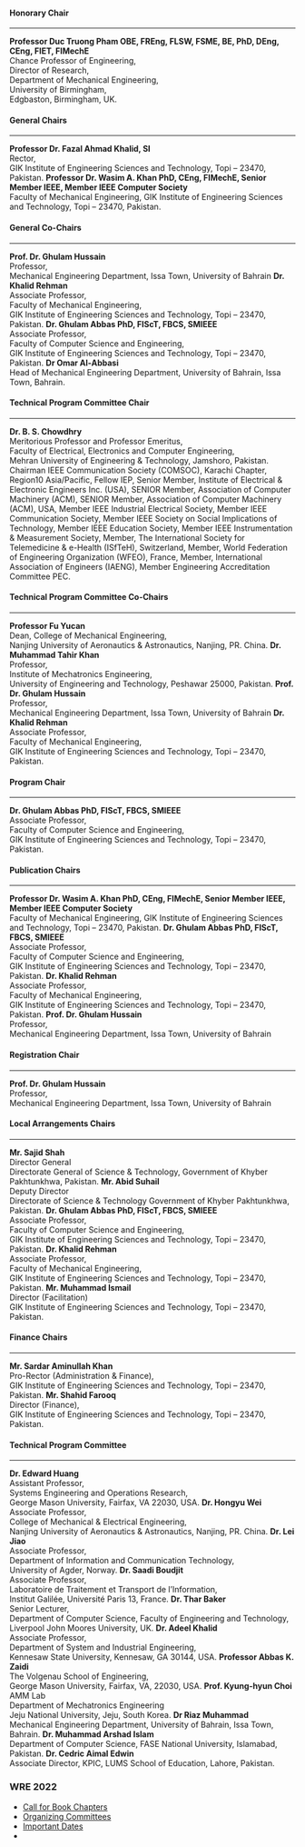 #### Honorary Chair
* * *
**Professor Duc Truong Pham OBE, FREng, FLSW, FSME, BE, PhD, DEng, CEng, FIET, FIMechE**  
Chance Professor of Engineering,  
Director of Research,  
Department of Mechanical Engineering,  
University of Birmingham,  
Edgbaston, Birmingham, UK.
#### General Chairs
* * *
**Professor Dr. Fazal Ahmad Khalid, SI**  
Rector,  
GIK Institute of Engineering Sciences and Technology, Topi – 23470, Pakistan.
**Professor Dr. Wasim A. Khan PhD, CEng, FIMechE, Senior Member IEEE, Member IEEE Computer Society**  
Faculty of Mechanical Engineering, GIK Institute of Engineering Sciences and Technology, Topi – 23470, Pakistan.
#### General Co-Chairs
* * *
**Prof. Dr. Ghulam Hussain**  
Professor,  
Mechanical Engineering Department, Issa Town, University of Bahrain
**Dr. Khalid Rehman**  
Associate Professor,  
Faculty of Mechanical Engineering,  
GIK Institute of Engineering Sciences and Technology, Topi – 23470, Pakistan.
**Dr. Ghulam Abbas PhD, FIScT, FBCS, SMIEEE**  
Associate Professor,  
Faculty of Computer Science and Engineering,  
GIK Institute of Engineering Sciences and Technology, Topi – 23470, Pakistan.
**Dr Omar Al-Abbasi**  
Head of Mechanical Engineering Department, University of Bahrain, Issa Town, Bahrain.
#### Technical Program Committee Chair
* * *
**Dr. B. S. Chowdhry**  
Meritorious Professor and Professor Emeritus,  
Faculty of Electrical, Electronics and Computer Engineering,  
Mehran University of Engineering & Technology, Jamshoro, Pakistan.  
Chairman IEEE Communication Society (COMSOC), Karachi Chapter, Region10 Asia/Pacific, Fellow IEP, Senior Member, Institute of Electrical & Electronic Engineers Inc. (USA), SENIOR Member, Association of Computer Machinery (ACM), SENIOR Member, Association of Computer Machinery (ACM), USA, Member IEEE Industrial Electrical Society, Member IEEE Communication Society, Member IEEE Society on Social Implications of Technology, Member IEEE Education Society, Member IEEE Instrumentation & Measurement Society, Member, The International Society for Telemedicine & e-Health (ISfTeH), Switzerland, Member, World Federation of Engineering Organization (WFEO), France, Member, International Association of Engineers (IAENG), Member Engineering Accreditation Committee PEC.
#### Technical Program Committee Co-Chairs
* * *
**Professor Fu Yucan**  
Dean, College of Mechanical Engineering,  
Nanjing University of Aeronautics & Astronautics, Nanjing, PR. China.
**Dr. Muhammad Tahir Khan**  
Professor,  
Institute of Mechatronics Engineering,  
University of Engineering and Technology, Peshawar 25000, Pakistan.
**Prof. Dr. Ghulam Hussain**  
Professor,  
Mechanical Engineering Department, Issa Town, University of Bahrain
**Dr. Khalid Rehman**  
Associate Professor,  
Faculty of Mechanical Engineering,  
GIK Institute of Engineering Sciences and Technology, Topi – 23470, Pakistan.
#### Program Chair
* * *
**Dr. Ghulam Abbas PhD, FIScT, FBCS, SMIEEE**  
Associate Professor,  
Faculty of Computer Science and Engineering,  
GIK Institute of Engineering Sciences and Technology, Topi – 23470, Pakistan.
#### Publication Chairs
* * *
**Professor Dr. Wasim A. Khan PhD, CEng, FIMechE, Senior Member IEEE, Member IEEE Computer Society**  
Faculty of Mechanical Engineering, GIK Institute of Engineering Sciences and Technology, Topi – 23470, Pakistan.
**Dr. Ghulam Abbas PhD, FIScT, FBCS, SMIEEE**  
Associate Professor,  
Faculty of Computer Science and Engineering,  
GIK Institute of Engineering Sciences and Technology, Topi – 23470, Pakistan.
**Dr. Khalid Rehman**  
Associate Professor,  
Faculty of Mechanical Engineering,  
GIK Institute of Engineering Sciences and Technology, Topi – 23470, Pakistan.
**Prof. Dr. Ghulam Hussain**  
Professor,  
Mechanical Engineering Department, Issa Town, University of Bahrain
#### Registration Chair
* * *
**Prof. Dr. Ghulam Hussain**  
Professor,  
Mechanical Engineering Department, Issa Town, University of Bahrain
#### Local Arrangements Chairs
* * *
**Mr. Sajid Shah**  
Director General  
Directorate General of Science & Technology, Government of Khyber Pakhtunkhwa, Pakistan.
**Mr. Abid Suhail**  
Deputy Director  
Directorate of Science & Technology Government of Khyber Pakhtunkhwa, Pakistan.
**Dr. Ghulam Abbas PhD, FIScT, FBCS, SMIEEE**  
Associate Professor,  
Faculty of Computer Science and Engineering,  
GIK Institute of Engineering Sciences and Technology, Topi – 23470, Pakistan.
**Dr. Khalid Rehman**  
Associate Professor,  
Faculty of Mechanical Engineering,  
GIK Institute of Engineering Sciences and Technology, Topi – 23470, Pakistan.
**Mr. Muhammad Ismail**  
Director (Facilitation)  
GIK Institute of Engineering Sciences and Technology, Topi – 23470, Pakistan.
#### Finance Chairs
* * *
**Mr. Sardar Aminullah Khan**  
Pro-Rector (Administration & Finance),  
GIK Institute of Engineering Sciences and Technology, Topi – 23470, Pakistan.
**Mr. Shahid Farooq**  
Director (Finance),  
GIK Institute of Engineering Sciences and Technology, Topi – 23470, Pakistan.
#### Technical Program Committee
* * *
**Dr. Edward Huang**  
Assistant Professor,  
Systems Engineering and Operations Research,  
George Mason University, Fairfax, VA 22030, USA.
**Dr. Hongyu Wei**  
Associate Professor,  
College of Mechanical & Electrical Engineering,  
Nanjing University of Aeronautics & Astronautics, Nanjing, PR. China.
**Dr. Lei Jiao**  
Associate Professor,  
Department of Information and Communication Technology,  
University of Agder, Norway.
**Dr. Saadi Boudjit**  
Associate Professor,  
Laboratoire de Traitement et Transport de l’Information,  
Institut Galilée, Université Paris 13, France.
**Dr. Thar Baker**  
Senior Lecturer,  
Department of Computer Science, Faculty of Engineering and Technology, Liverpool John Moores University, UK.
**Dr. Adeel Khalid**  
Associate Professor,  
Department of System and Industrial Engineering,  
Kennesaw State University, Kennesaw, GA 30144, USA.
**Professor Abbas K. Zaidi**  
The Volgenau School of Engineering,  
George Mason University, Fairfax, VA, 22030, USA.
**Prof. Kyung-hyun Choi**  
AMM Lab  
Department of Mechatronics Engineering  
Jeju National University, Jeju, South Korea.
**Dr Riaz Muhammad**  
Mechanical Engineering Department, University of Bahrain, Issa Town, Bahrain.
**Dr. Muhammad Arshad Islam**  
Department of Computer Science, FASE National University, Islamabad, Pakistan.
**Dr. Cedric Aimal Edwin**  
Associate Director, KPIC, LUMS School of Education, Lahore, Pakistan.
### WRE 2022
  * [Call for Book Chapters](https://giki.edu.pk/rd/rd-fcs/wre2022/callforbookchapters)
  * [Organizing Committees](https://giki.edu.pk/rd/rd-fcs/wre2022/organizing-committees-2/)
  * [Important Dates](https://giki.edu.pk/rd/rd-fcs/wre2022/important-dates/)
  * [](https://giki.edu.pk/rd/rd-fcs/wre2022/contact-us/)


